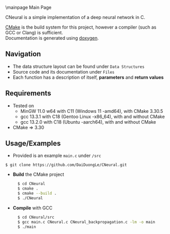 \mainpage Main Page

CNeural is a simple implementation of a deep neural network in C.

[CMake](https://cmake.org/) is the build system for this project, however a compiler (such as GCC or Clang) is sufficient.  
Documentation is generated using [doxygen](https://www.doxygen.nl/).

## Navigation
- The data structure layout can be found under `Data Structures`  
- Source code and its documentation under `Files`
- Each function has a description of itself, **parameters** and **return values**

## Requirements
- Tested on
    - MinGW 11.0 w64 with C11 (Windows 11 -amd64), with CMake 3.30.5
    - gcc 13.3.1 with C18 (Gentoo Linux -x86_64), with and without CMake
    - gcc 13.2.0 with C18 (Ubuntu -aarch64), with and without CMake
- CMake => 3.30

## Usage/Examples
- Provided is an example `main.c` under `/src`
```
$ git clone https://github.com/DaiDuongLe/CNeural.git
```
- **Build** the CMake project

  ```bash
    $ cd CNeural
    $ cmake .
    $ cmake --build .
    $ ./CNeural
  ```

- **Compile** with GCC

  ```bash
    $ cd CNeural/src
    $ gcc main.c CNeural.c CNeural_backpropagation.c -lm -o main
    $ ./main
  ```